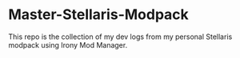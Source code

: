 # Master-Stellaris-Modpack

This repo is the collection of my dev logs from my personal Stellaris modpack using Irony Mod Manager.
